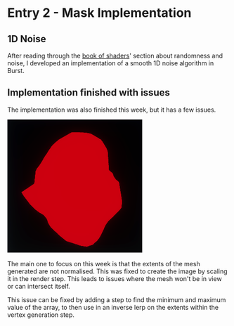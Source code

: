 # Entry 2 - Mask Implementation
## 1D Noise
After reading through the [book of shaders](https://thebookofshaders.com/10/)' section about randomness and noise,
I developed an implementation of a smooth 1D noise algorithm in Burst.

## Implementation finished with issues
The implementation was also finished this week, but it has a few issues.

![Mask RenderTexture](./entry2/mask.png)

The main one to focus on this week is that the extents of the mesh generated are not normalised.
This was fixed to create the image by scaling it in the render step.
This leads to issues where the mesh won't be in view or can intersect itself.

This issue can be fixed by adding a step to find the minimum and maximum value of the array,
to then use in an inverse lerp on the extents within the vertex generation step.
